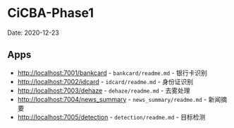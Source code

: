 # CiCBA-Phase1
Date: 2020-12-23

## Apps

* [http://localhost:7001/bankcard](#) - `bankcard/readme.md` - 银行卡识别
* [http://localhost:7002/idcard](#) - `idcard/readme.md` - 身份证识别
* [http://localhost:7003/dehaze](#) - `dehaze/readme.md` - 去雾处理
* [http://localhost:7004/news_summary](#) - `news_summary/readme.md` - 新闻摘要
* [http://localhost:7005/detection](#) - `detection/readme.md` - 目标检测
